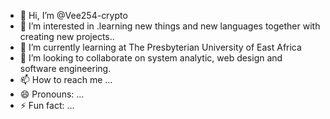 - 👋 Hi, I’m @Vee254-crypto
- 👀 I’m interested in .learning new things and new languages together with creating new projects..
- 🌱 I’m currently learning at The Presbyterian University of East Africa 
- 💞️ I’m looking to collaborate on system analytic, web design and software engineering.
- 📫 How to reach me ...
- 😄 Pronouns: ...
- ⚡ Fun fact: ...

<!---
Vee254-crypto/Vee254-crypto is a ✨ special ✨ repository because its `README.md` (this file) appears on your GitHub profile.
You can click the Preview link to take a look at your changes.
--->
